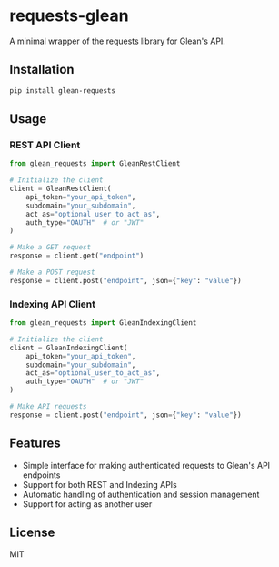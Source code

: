 # requests-glean

A minimal wrapper of the requests library for Glean's API.

## Installation

```bash
pip install glean-requests
```

## Usage

### REST API Client

```python
from glean_requests import GleanRestClient

# Initialize the client
client = GleanRestClient(
    api_token="your_api_token",
    subdomain="your_subdomain",
    act_as="optional_user_to_act_as",
    auth_type="OAUTH"  # or "JWT"
)

# Make a GET request
response = client.get("endpoint")

# Make a POST request
response = client.post("endpoint", json={"key": "value"})
```

### Indexing API Client

```python
from glean_requests import GleanIndexingClient

# Initialize the client
client = GleanIndexingClient(
    api_token="your_api_token",
    subdomain="your_subdomain",
    act_as="optional_user_to_act_as",
    auth_type="OAUTH"  # or "JWT"
)

# Make API requests
response = client.post("endpoint", json={"key": "value"})
```

## Features

- Simple interface for making authenticated requests to Glean's API endpoints
- Support for both REST and Indexing APIs
- Automatic handling of authentication and session management
- Support for acting as another user

## License

MIT
